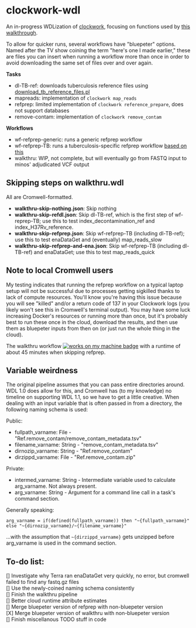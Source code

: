 # clockwork-wdl
 An in-progress WDLization of [clockwork](https://github.com/iqbal-lab-org/clockwork), focusing on functions used by [this walkthrough](https://github.com/iqbal-lab-org/clockwork/wiki/Walkthrough-scripts-only).

 To allow for quicker runs, several workflows have "bluepeter" options. Named after the TV show coining the term "here's one I made earlier," these are files you can insert when running a workflow more than once in order to avoid downloading the same set of files over and over again.

 **Tasks**
 * dl-TB-ref: downloads tuberculosis reference files using [download_tb_reference_files.pl](https://github.com/iqbal-lab-org/clockwork/blob/master/scripts/download_tb_reference_files.pl)
 * mapreads: implementation of `clockwork map_reads`
 * refprep: limited implementation of `clockwork reference_prepare`, does not support databases
 * remove-contam: implementation of `clockwork remove_contam`

 **Workflows**
 * wf-refprep-generic: runs a generic refprep workflow
 * wf-refprep-TB: runs a tuberculosis-specific refprep workflow [based on this](https://github.com/iqbal-lab-org/clockwork/wiki/Walkthrough-scripts-only#get-and-index-reference-genomes)
 * walkthru: WIP, not complete, but will eventually go from FASTQ input to minos' adjudicated VCF output

## Skipping steps on walkthru.wdl
All are Cromwell-formatted.
* **walkthru-skip-nothing.json**: Skip nothing
* **walkthru-skip-refdl.json**: Skip dl-TB-ref, which is the first step of wf-reprep-TB; use this to test index_decontamination_ref and index_H37Rv_reference.
* **walkthru-skip-refprep.json**: Skip wf-refprep-TB (including dl-TB-ref); use this to test enaDataGet and (eventually) map_reads_slow
* **walkthru-skip-refprep-and-ena.json**: Skip wf-refprep-TB (including dl-TB-ref) and enaDataGet; use this to test map_reads_quick

## Note to local Cromwell users
 My testing indicates that running the refprep workflow on a typical laptop setup will not be successful due to processes getting sigkilled thanks to lack of compute resources. You'll know you're having this issue because you will see "killed" and/or a return code of 137 in your Clockwork logs (you likely won't see this in Cromwell's terminal output). You may have some luck increasing Docker's resources or running more than once, but it's probably best to run these once in the cloud, download the results, and then use them as bluepeter inputs from then on (or just run the whole thing in the cloud).

 The walkthru workflow [![works on my machine badge](https://cdn.jsdelivr.net/gh/nikku/works-on-my-machine@v0.2.0/badge.svg)](https://github.com/nikku/works-on-my-machine) with a runtime of about 45 minutes when skipping refprep.

## Variable weirdness
The original pipeline assumes that you can pass entire directories around. WDL 1.0 does allow for this, and Cromwell has (to my knowledge) no timeline on supporting WDL 1.1, so we have to get a little creative. When dealing with an input variable that is often passed in from a directory, the following naming schema is used:

Public:  
* fullpath_varname: File   - "Ref.remove_contam/remove_contam_metadata.tsv"  
* filename_varname: String - "remove_contam_metadata.tsv"  
* dirnozip_varname: String - "Ref.remove_contam"  
* dirzippd_varname: File   - "Ref.remove_contam.zip"  

Private:  
* intermed_varname: String - Intermediate variable used to calculate arg_varname. Not always present.  
* arg_varname:      String - Argument for a command line call in a task's command section.

Generally speaking:

`arg_varname = if(defined(fullpath_varname)) then "~{fullpath_varname}" else "~{dirnozip_varname}/~{filename_varname}"`

...with the assumption that `~{dirzippd_varname}` gets unzipped before arg_varname is used in the command section.

## To-do list:
[] Investigate why Terra ran enaDataGet very quickly, no error, but cromwell failed to find any fastq.gz files  
[] Use the newly-coined naming schema consistently  
[] Finish the walkthru pipeline  
[] Better cloud runtime attribute estimates  
[] Merge bluepeter version of refprep with non-bluepeter version  
[X] Merge bluepeter version of walkthru with non-bluepeter version  
[] Finish miscellanous TODO stuff in code  
